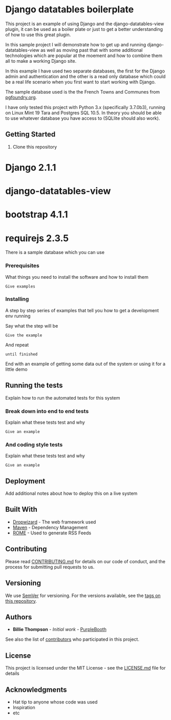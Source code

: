 # Django datatables boilerplate

This project is an example of using Django and the django-datatables-view plugin, it can be used as a boiler plate or just to get a better understanding of how to use this great plugin.

In this sample project I will demonstrate how to get up and running django-datatables-view as well as moving past that with some additional technologies which are popular at the moement and how to combine them all to make a working Django site. 

In this example I have used two separate databases, the first for the Django admin and authentication and the other is a read only database which could be a real life scenario when you first want to start working with Django.

The sample database used is the the French Towns and Communes from [pgfoundry.org](http://pgfoundry.org/projects/dbsamples/). 

I have only tested this project with Python 3.x (specifically 3.7.0b3), running on Linux Mint 19 Tara and Postgres SQL 10.5. In theory you should be able to use whatever database you have access to (SQLlite should also work).

## Getting Started

1. Clone this repository


# Django 2.1.1
# django-datatables-view
# bootstrap 4.1.1
# requirejs 2.3.5

There is a sample database which you can use

### Prerequisites

What things you need to install the software and how to install them

```
Give examples
```

### Installing

A step by step series of examples that tell you how to get a development env running

Say what the step will be

```
Give the example
```

And repeat

```
until finished
```

End with an example of getting some data out of the system or using it for a little demo

## Running the tests

Explain how to run the automated tests for this system

### Break down into end to end tests

Explain what these tests test and why

```
Give an example
```

### And coding style tests

Explain what these tests test and why

```
Give an example
```

## Deployment

Add additional notes about how to deploy this on a live system

## Built With

* [Dropwizard](http://www.dropwizard.io/1.0.2/docs/) - The web framework used
* [Maven](https://maven.apache.org/) - Dependency Management
* [ROME](https://rometools.github.io/rome/) - Used to generate RSS Feeds

## Contributing

Please read [CONTRIBUTING.md](https://gist.github.com/PurpleBooth/b24679402957c63ec426) for details on our code of conduct, and the process for submitting pull requests to us.

## Versioning

We use [SemVer](http://semver.org/) for versioning. For the versions available, see the [tags on this repository](https://github.com/your/project/tags). 

## Authors

* **Billie Thompson** - *Initial work* - [PurpleBooth](https://github.com/PurpleBooth)

See also the list of [contributors](https://github.com/your/project/contributors) who participated in this project.

## License

This project is licensed under the MIT License - see the [LICENSE.md](LICENSE.md) file for details

## Acknowledgments

* Hat tip to anyone whose code was used
* Inspiration
* etc
